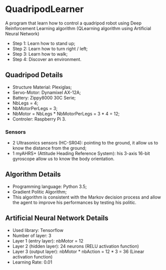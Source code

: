 # QuadripodLearner
A program that learn how to control a quadripod robot using Deep Reinforcement Learning algorithm (QLearning algorithm using Artificial Neural Network)

- Step 1: Learn how to stand up;
- Step 2: Learn how to turn right / left;
- Step 3: Learn how to walk;
- Step 4: Discover an environment.

## Quadripod Details

- Structure Material: Plexiglas;
- Servo-Motor: Dynamixel AX-12A;
- Battery: Zippy8000 30C Serie;
- NbLegs = 4;
- NbMotorPerLegs = 3;
- NbMotor = NbLegs * NbMotorPerLegs = 3 * 4 = 12;
- Controler: Raspberry Pi 3.

### Sensors

- 2 Ultrasonics sensors (HC-SR04): pointing to the ground, it allow us to know the distance from the ground;
- 1 myAHRS+ (Attitude Heading Reference System): his 3-axis 16-bit gyroscope allow us to know the body orientation.

## Algorithm Details

- Programming language: Python 3.5;
- Gradient Politic Algorithm;
- This algorithm is consistent with the Markov decision process and allow the agent to improve his performances by testing his politic.

## Artificial Neural Network Details

- Used library: Tensorflow
- Number of layer: 3
- Layer 1 (entry layer): nbMotor = 12
- Layer 2 (hidden layer): 24 neurons (RELU activation function)
- Layer 3 (output layer): nbMotor * nbAction = 12 * 3 = 36 (Linear activation function)
- Learning Rate: 0.01
